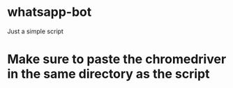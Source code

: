 # whatsapp-bot

Just a simple script

# Make sure to paste the chromedriver in the same directory as the script
